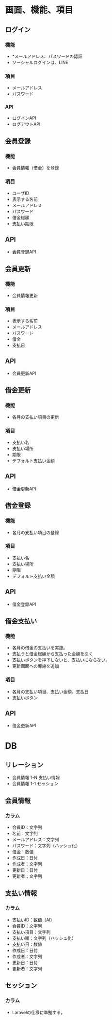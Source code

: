 # 画面、機能、項目
## ログイン
### 機能
- *メールアドレス、パスワードの認証
- ソーシャルログインは、LINE
### 項目
- メールアドレス
- パスワード
### API
- ログインAPI
- ログアウトAPI

## 会員登録
### 機能
- 会員情報（借金）を登録
### 項目
- ユーザID
- 表示する名前
- メールアドレス
- パスワード
- 借金総額
- 支払い期限
## API
- 会員登録API

## 会員更新
### 機能
- 会員情報更新
### 項目
- 表示する名前
- メールアドレス
- パスワード
- 借金
- 支払日
## API
- 会員更新API

## 借金更新
### 機能
- 各月の支払い項目の更新
### 項目
- 支払い名
- 支払い場所
- 期限
- デフォルト支払い金額
## API
- 借金更新API

## 借金登録
### 機能
- 各月の支払い項目の登録
### 項目
- 支払い名
- 支払い場所
- 期限
- デフォルト支払い金額
## API
- 借金登録API

## 借金支払い
### 機能
- 各月の借金の支払いを実施。
- 支払うと借金総額から支払った金額を引く
- 支払いボタンを押下しないと、支払いにならない。
- 更新画面への導線を追加
### 項目
- 各月の支払い項目、支払い金額、支払日
- 支払いボタン
## API
- 借金更新API

# DB
## リレーション
- 会員情報 1-N 支払い情報
- 会員情報 1-1 セッション

## 会員情報
### カラム
- 会員ID：文字列
- 名前：文字列
- メールアドレス：文字列
- パスワード：文字列（ハッシュ化）
- 借金：数値
- 作成日：日付
- 作成者：文字列
- 更新日：日付
- 更新者：文字列

## 支払い情報
### カラム
- 支払いID：数値（AI）
- 会員ID：文字列
- 支払い項目：文字列
- 支払い額：文字列（ハッシュ化）
- 支払い日：数値
- 作成日：日付
- 作成者：文字列
- 更新日：日付
- 更新者：文字列

## セッション
### カラム
- Laravelの仕様に準拠する。
